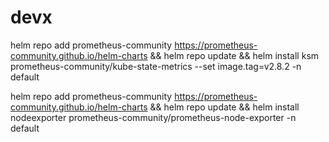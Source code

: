 # devx

helm repo add prometheus-community https://prometheus-community.github.io/helm-charts && helm repo update && helm install ksm prometheus-community/kube-state-metrics --set image.tag=v2.8.2 -n default

helm repo add prometheus-community https://prometheus-community.github.io/helm-charts && helm repo update && helm install nodeexporter prometheus-community/prometheus-node-exporter -n default